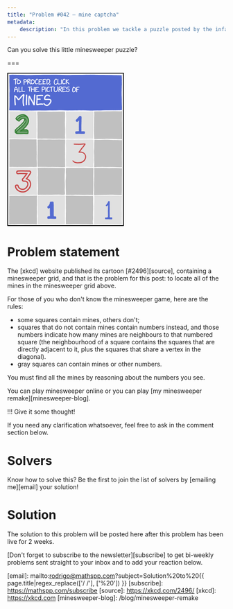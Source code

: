 ```yaml
---
title: "Problem #042 – mine captcha"
metadata:
    description: "In this problem we tackle a puzzle posted by the infamous xkcd cartoon website."
---
```


Can you solve this little minesweeper puzzle?

===

![4 by 4 minesweeper grid containing, from left to right, top to bottom: 2, gray, 1, gray, gray, gray, 3, gray, 3, gray, gray, gray, gray, 1, gray, 1](thumbnail.png)

# Problem statement

The [xkcd] website published its cartoon [#2496][source], containing a minesweeper grid,
and that is the problem for this post:
to locate all of the mines in the minesweeper grid above.

For those of you who don't know the minesweeper game,
here are the rules:

 - some squares contain mines, others don't;
 - squares that do not contain mines contain numbers instead,
and those numbers indicate how many mines are neighbours to that numbered square
(the neighbourhood of a square contains the squares that are directly
adjacent to it, plus the squares that share a vertex in the diagonal).
 - gray squares can contain mines or other numbers.

You must find all the mines by reasoning about the numbers you see.

You can play minesweeper online or you can play [my minesweeper remake][minesweeper-blog].

!!! Give it some thought!

If you need any clarification whatsoever, feel free to ask in the comment section below.


# Solvers

Know how to solve this?
Be the first to join the list of solvers by [emailing me][email] your solution!

<!--
Congratulations to the ones that solved this problem correctly and, in particular, to the ones
who sent me their correct solutions:

 - 

Join the list of solvers by [emailing me][email] your solution!
-->


# Solution

The solution to this problem will be posted here after this problem has been live for 2 weeks.

[Don't forget to subscribe to the newsletter][subscribe] to get bi-weekly
problems sent straight to your inbox and to add your reaction below.

[email]: mailto:rodrigo@mathspp.com?subject=Solution%20to%20{{ page.title|regex_replace(['/ /'], ['%20']) }}
[subscribe]: https://mathspp.com/subscribe
[source]: https://xkcd.com/2496/
[xkcd]: https://xkcd.com
[minesweeper-blog]: /blog/minesweeper-remake
